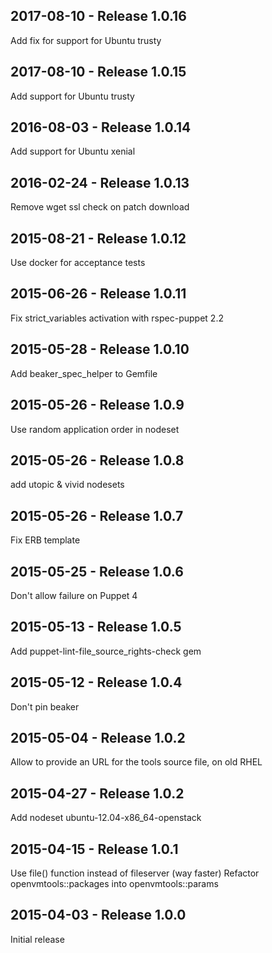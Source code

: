 ## 2017-08-10 - Release 1.0.16

Add fix for support for Ubuntu trusty

## 2017-08-10 - Release 1.0.15

Add support for Ubuntu trusty

## 2016-08-03 - Release 1.0.14

Add support for Ubuntu xenial

## 2016-02-24 - Release 1.0.13

Remove wget ssl check on patch download

## 2015-08-21 - Release 1.0.12

Use docker for acceptance tests

## 2015-06-26 - Release 1.0.11

Fix strict_variables activation with rspec-puppet 2.2

## 2015-05-28 - Release 1.0.10

Add beaker_spec_helper to Gemfile

## 2015-05-26 - Release 1.0.9

Use random application order in nodeset

## 2015-05-26 - Release 1.0.8

add utopic & vivid nodesets

## 2015-05-26 - Release 1.0.7

Fix ERB template

## 2015-05-25 - Release 1.0.6

Don't allow failure on Puppet 4

## 2015-05-13 - Release 1.0.5

Add puppet-lint-file_source_rights-check gem

## 2015-05-12 - Release 1.0.4

Don't pin beaker

## 2015-05-04 - Release 1.0.2

Allow to provide an URL for the tools source file, on old RHEL

## 2015-04-27 - Release 1.0.2

Add nodeset ubuntu-12.04-x86_64-openstack

## 2015-04-15 - Release 1.0.1

Use file() function instead of fileserver (way faster)
Refactor openvmtools::packages into openvmtools::params

## 2015-04-03 - Release 1.0.0

Initial release
